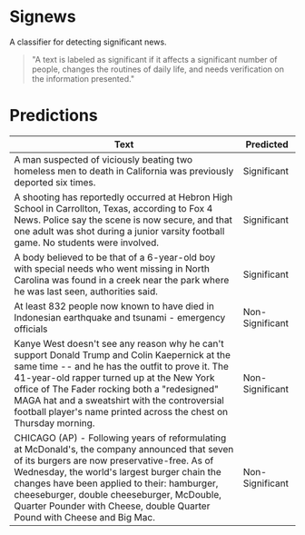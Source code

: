 Signews
=====
A classifier for detecting significant news.

> "A text is labeled as significant if it affects a significant number of people, changes the routines of daily life, and needs verification on the information presented."


Predictions
==========

| Text                                                                                                                                                                                                                                                                                                                                                                     | Predicted |
| ------------------------------------------------------------------------------------------------------------------------------------------------------------------------------------------------------------------------------------------------------------------------------------------------------------------------------------------------------------------------ | -------------- |
| A man suspected of viciously beating two homeless men to death in California was previously deported six times.                                                                                                                                                                                                                                                          | Significant  |
| A shooting has reportedly occurred at Hebron High School in Carrollton, Texas, according to Fox 4 News. Police say the scene is now secure, and that one adult was shot during a junior varsity football game. No students were involved.                                                                                                                                | Significant  |
| A body believed to be that of a 6-year-old boy with special needs who went missing in North Carolina was found in a creek near the park where he was last seen, authorities said.                                                                                                                                                                                        | Significant  |
| At least 832 people now known to have died in Indonesian earthquake and tsunami - emergency officials                                                                                                                                                                                                                                                                    | Non-Significant  |
| Kanye West doesn't see any reason why he can't support Donald Trump and Colin Kaepernick at the same time -- and he has the outfit to prove it. The 41-year-old rapper turned up at the New York office of The Fader rocking both a "redesigned" MAGA hat and a sweatshirt with the controversial football player's name printed across the chest on Thursday morning.   | Non-Significant  |
| CHICAGO (AP) - Following years of reformulating at McDonald's, the company announced that seven of its burgers are now preservative-free. As of Wednesday, the world's largest burger chain the changes have been applied to their: hamburger, cheeseburger, double cheeseburger, McDouble, Quarter Pounder with Cheese, double Quarter Pound with Cheese and Big Mac.   | Non-Significant  |
